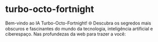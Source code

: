 # turbo-octo-fortnight
Bem-vindo ao IA Turbo-Octo-Fortnight! 🌐  Descubra os segredos mais obscuros e fascinantes do mundo da tecnologia, inteligência artificial e ciberespaço. Nas profundezas da web para trazer a você:
